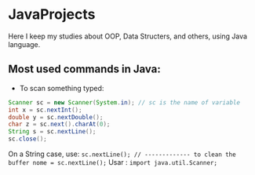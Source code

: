 # JavaProjects

Here I keep my studies about OOP, Data Structers, and others, using Java language.

## Most used commands in Java:

- To scan something typed:
```java
Scanner sc = new Scanner(System.in); // sc is the name of variable
int x = sc.nextInt();
double y = sc.nextDouble();
char z = sc.next().charAt(0);
String s = sc.nextLine();
sc.close();
```
On a String case, use:
`sc.nextLine(); // ------------- to clean the buffer
nome = sc.nextLine();`
Usar : `import java.util.Scanner;`

